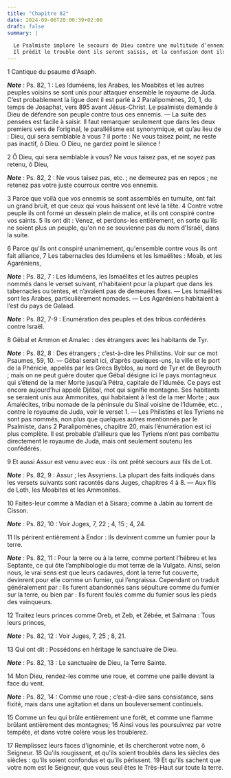 ```yaml
---
title: "Chapitre 82"
date: 2024-09-06T20:00:39+02:00
draft: false
summary: |
  
  Le Psalmiste implore le secours de Dieu contre une multitude d’ennemis qui s’étaient élevés contre son peuple.
  Il prédit le trouble dont ils seront saisis, et la confusion dont ils seront couverts.
---
```



1 Cantique du psaume d'Asaph.

***Note*** :  Ps. 82, 1 : Les Iduméens, les Arabes, les Moabites et les autres peuples voisins se sont unis pour attaquer ensemble le royaume de Juda. C’est probablement la ligue dont il est parlé à 2 Paralipomènes, 20, 1, du temps de Josaphat, vers 895 avant Jésus-Christ. Le psalmiste demande à Dieu de défendre son peuple contre tous ces ennemis. ― La suite des pensées est facile à saisir. Il faut remarquer seulement que dans les deux premiers vers de l’original, le parallélisme est synonymique, et qu’au lieu de : Dieu, qui sera semblable à vous ? il porte :
Ne vous taisez point, ne reste pas inactif, ô Dieu.
O Dieu, ne gardez point le silence !


2 Ô Dieu, qui sera semblable à vous? Ne vous taisez pas, et ne soyez pas retenu, ô Dieu,

***Note*** :  Ps. 82, 2 : Ne vous taisez pas, etc. ; ne demeurez pas en repos ; ne retenez pas votre juste courroux contre vos ennemis.

3 Parce que voilà que vos ennemis se sont assemblés en tumulte, ont fait un grand bruit, et que ceux qui vous haïssent ont levé la tête. 4 Contre votre peuple ils ont formé un dessein plein de malice, et ils ont conspiré contre vos saints. 5 Ils ont dit : Venez, et perdons-les entièrement, en sorte qu'ils ne soient plus un peuple, qu'on ne se souvienne pas du nom d'Israël, dans la suite.


6 Parce qu'ils ont conspiré unanimement, qu'ensemble contre vous ils ont fait alliance, 7 Les tabernacles des Iduméens et les Ismaélites : Moab, et les Agaréniens,

***Note*** :  Ps. 82, 7 : Les Iduméens, les Ismaélites et les autres peuples nommés dans le verset suivant, n’habitaient pour la plupart que dans les tabernacles ou tentes, et n’avaient pas de demeures fixes. ― Les Ismaélites sont les Arabes, particulièrement nomades. ― Les Agaréniens habitaient à l’est du pays de Galaad.

***Note*** :  Ps. 82, 7-9 : Enumération des peuples et des tribus confédérés contre Israël.

8 Gébal et Ammon et Amalec : des étrangers avec les habitants de Tyr.

***Note*** :  Ps. 82, 8 : Des étrangers ; c’est-à-dire les Philistins. Voir sur ce mot Psaumes, 59, 10. ― Gébal serait ici, d’après quelques-uns, la ville et le port de la Phénicie, appelés par les Grecs Byblos, au nord de Tyr et de Beyrouth ; mais on ne peut guère douter que Gébal désigne ici le pays montagneux qui s’étend de la mer Morte jusqu’à Pétra, capitale de l’Idumée. Ce pays est encore aujourd’hui appelé Djébal, mot qui signifie montagne. Ses habitants se seraient unis aux Ammonites, qui habitaient à l’est de la mer Morte ; aux Amalécites, tribu nomade de la péninsule du Sinaï voisine de l’Idumée, etc. , contre le royaume de Juda, voir le verset 1. ― Les Philistins et les Tyriens ne sont pas nommés, non plus que quelques autres mentionnés par le Psalmiste, dans 2 Paralipomènes, chapitre 20, mais l’énumération est ici plus complète. Il est probable d’ailleurs que les Tyriens n’ont pas combattu directement le royaume de Juda, mais ont seulement soutenu les confédérés.

9 Et aussi Assur est venu avec eux : ils ont prêté secours aux fils de Lot.

***Note*** :  Ps. 82, 9 : Assur ; les Assyriens. La plupart des faits indiqués dans les versets suivants sont racontés dans Juges, chapitres 4 à 8. ― Aux fils de Loth, les Moabites et les Ammonites.


10 Faites-leur comme à Madian et à Sisara; comme à Jabin au torrent de Cisson.

***Note*** :  Ps. 82, 10 : Voir Juges, 7, 22 ; 4, 15 ; 4, 24.

11 Ils périrent entièrement à Endor : ils devinrent comme un fumier pour la terre.

***Note*** :  Ps. 82, 11 : Pour la terre ou à la terre, comme portent l’hébreu et les Septante, ce qui ôte l’amphibologie du mot terræ de la Vulgate. Ainsi, selon nous, le vrai sens est que leurs cadavres, dont la terre fut couverte, devinrent pour elle comme un fumier, qui l’engraissa. Cependant on traduit généralement par : Ils furent abandonnés sans sépulture comme du fumier sur la terre, ou bien par : Ils furent foulés comme du fumier sous les pieds des vainqueurs.

12 Traitez leurs princes comme Oreb, et Zeb, et Zébée, et Salmana : Tous leurs princes,

***Note*** :  Ps. 82, 12 : Voir Juges, 7, 25 ; 8, 21.

13 Qui ont dit : Possédons en héritage le sanctuaire de Dieu.

***Note*** :  Ps. 82, 13 : Le sanctuaire de Dieu, la Terre Sainte.


14 Mon Dieu, rendez-les comme une roue, et comme une paille devant la face du vent.

***Note*** :  Ps. 82, 14 : Comme une roue ; c’est-à-dire sans consistance, sans fixité, mais dans une agitation et dans un bouleversement continuels.

15 Comme un feu qui brûle entièrement une forêt, et comme une flamme brûlant entièrement des montagnes; 16 Ainsi vous les poursuivrez par votre tempête, et dans votre colère vous les troublerez.


17 Remplissez leurs faces d'ignominie, et ils chercheront votre nom, ô Seigneur. 18 Qu'ils rougissent, et qu'ils soient troublés dans les siècles des siècles : qu'ils soient confondus et qu'ils périssent. 19 Et qu'ils sachent que votre nom est le Seigneur, que vous seul êtes le Très-Haut sur toute la terre.

